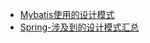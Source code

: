 
- [Mybatis使用的设计模式](https://blog.csdn.net/u012387062/article/details/54719114)
- [Spring-涉及到的设计模式汇总](https://www.cnblogs.com/hwaggLee/p/4510687.html)